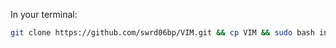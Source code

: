 In your terminal:
```sh
git clone https://github.com/swrd06bp/VIM.git && cp VIM && sudo bash install.sh
```
